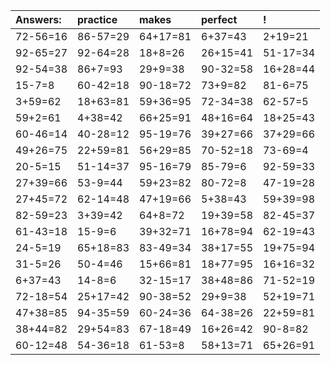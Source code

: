 | Answers: | practice | makes | perfect | ! |
| :--- | :--- | :--- | :--- | :--- |
| 72-56=16 | 86-57=29 | 64+17=81 | 6+37=43 | 2+19=21 | 
| 92-65=27 | 92-64=28 | 18+8=26 | 26+15=41 | 51-17=34 | 
| 92-54=38 | 86+7=93 | 29+9=38 | 90-32=58 | 16+28=44 | 
| 15-7=8 | 60-42=18 | 90-18=72 | 73+9=82 | 81-6=75 | 
| 3+59=62 | 18+63=81 | 59+36=95 | 72-34=38 | 62-57=5 | 
| 59+2=61 | 4+38=42 | 66+25=91 | 48+16=64 | 18+25=43 | 
| 60-46=14 | 40-28=12 | 95-19=76 | 39+27=66 | 37+29=66 | 
| 49+26=75 | 22+59=81 | 56+29=85 | 70-52=18 | 73-69=4 | 
| 20-5=15 | 51-14=37 | 95-16=79 | 85-79=6 | 92-59=33 | 
| 27+39=66 | 53-9=44 | 59+23=82 | 80-72=8 | 47-19=28 | 
| 27+45=72 | 62-14=48 | 47+19=66 | 5+38=43 | 59+39=98 | 
| 82-59=23 | 3+39=42 | 64+8=72 | 19+39=58 | 82-45=37 | 
| 61-43=18 | 15-9=6 | 39+32=71 | 16+78=94 | 62-19=43 | 
| 24-5=19 | 65+18=83 | 83-49=34 | 38+17=55 | 19+75=94 | 
| 31-5=26 | 50-4=46 | 15+66=81 | 18+77=95 | 16+16=32 | 
| 6+37=43 | 14-8=6 | 32-15=17 | 38+48=86 | 71-52=19 | 
| 72-18=54 | 25+17=42 | 90-38=52 | 29+9=38 | 52+19=71 | 
| 47+38=85 | 94-35=59 | 60-24=36 | 64-38=26 | 22+59=81 | 
| 38+44=82 | 29+54=83 | 67-18=49 | 16+26=42 | 90-8=82 | 
| 60-12=48 | 54-36=18 | 61-53=8 | 58+13=71 | 65+26=91 | 
